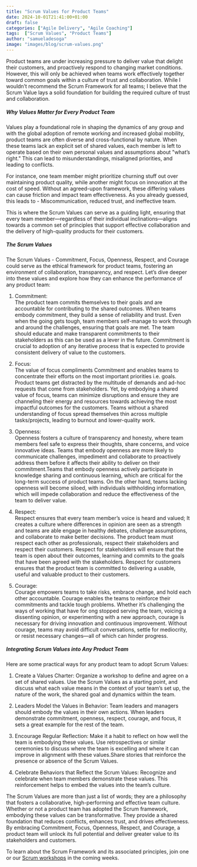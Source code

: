 ```yaml
---
title: "Scrum Values for Product Teams"
date: 2024-10-01T21:41:00+01:00
draft: false
categories: ["Agile Delivery", "Agile Coaching"]
tags:  ["Scrum Values", "Product Teams"]
author: "samueladesoga"
image: "images/blog/scrum-values.png"
---
```


Product teams are under increasing pressure to deliver value that delight their customers, and proactively respond to changing market conditions. However, this will only be achieved when teams work effectively together toward common goals within a culture of trust and collaboration. While I wouldn’t recommend the Scrum Framework for all teams; I believe that the Scrum Value lays a solid foundation for building the required culture of trust and collaboration.

 ##### Why Values Matter for Every Product Team

Values play a foundational role in shaping the dynamics of any group and with the global adoption of remote working and increased global mobility, product teams are often diverse and cross-functional by nature. When these teams lack an explicit set of shared values, each member is left to operate based on their own personal values and assumptions about "what’s right." This can lead to misunderstandings, misaligned priorities, and leading to conflicts.

For instance, one team member might prioritize churning stuff out over maintaining product quality, while another might focus on innovation at the cost of speed. Without an agreed-upon framework, these differing values can cause friction and impact team effectiveness. As you already guessed, this leads to - Miscommunication, reduced trust, and  ineffective team.

This is where the Scrum Values can serve as a guiding light, ensuring that every team member—regardless of their individual inclinations—aligns towards a common set of principles that support effective collaboration and the delivery of high-quality products for their customers.

 ##### The Scrum Values

The Scrum Values - Commitment, Focus, Openness, Respect, and Courage could serve as the ethical framework for product teams, fostering an environment of collaboration, transparency, and respect. Let’s dive deeper into these values and explore how they can enhance the performance of any product team:

1. Commitment:  
 The product team commits themselves to their goals and are accountable for contributing to the shared outcomes. When teams embody commitment, they build a sense of reliability and trust. Even when the going gets tough, team members self-manage to work through and around the challenges, ensuring that goals are met. The team should educate and make transparent commitments to their stakeholders as this can be used as a lever in the future. Commitment is crucial to adoption of  any iterative process that is expected to provide consistent delivery of value to the customers.

2. Focus:  
   The value of focus compliments Commitment and enables teams to concentrate their efforts on the most important priorities i.e. goals. Product teams get distracted by the multitude of demands and ad-hoc requests that come from stakeholders. Yet, by embodying a shared value of focus, teams can minimize disruptions and ensure they are channeling their energy and resources towards achieving the most impactful outcomes for the customers. Teams without a shared understanding of focus spread themselves thin across multiple tasks/projects, leading to burnout and lower-quality work.

3. Openness:  
   Openness fosters a culture of transparency and honesty, where team members feel safe to express their thoughts, share concerns, and voice innovative ideas. Teams that embody openness are more likely to communicate challenges, impediment and collaborate to proactively address them before it affects their ability to deliver on their commitment.Teams that embody openness actively participate in knowledge sharing and continuous learning, which are critical for the long-term success of product teams. On the other hand, teams lacking openness will become siloed, with individuals withholding information, which will impede collaboration and reduce the effectiveness of the team to deliver value.

4. Respect:  
   Respect ensures that every team member’s voice is heard and valued; It creates a culture where differences in opinion are seen as a strength  and teams are  able engage in healthy debates, challenge assumptions, and collaborate to make better decisions. The product team must respect each other as professionals, respect their stakeholders and respect their customers. Respect for stakeholders will ensure that the team is open about their outcomes, learning and commits to the goals that have been agreed with the stakeholders. Respect for customers ensures that the product team is committed to delivering a usable, useful and valuable product to their customers.

5. Courage:  
   Courage empowers teams to take risks, embrace change, and hold each other accountable. Courage enables the teams to reinforce their commitments and tackle tough problems. Whether it’s challenging the ways of working that have for ong stopped serving the team, voicing a dissenting opinion, or experimenting with a new approach, courage is necessary for driving innovation and continuous improvement. Without courage, teams may avoid difficult conversations, settle for mediocrity, or resist necessary changes—all of which can hinder progress.


 ##### Integrating Scrum Values into Any Product Team

Here are some practical ways for any product team to adopt Scrum Values:

1. Create a Values Charter: Organize a workshop to define and agree on a set of shared values. Use the Scrum Values as a starting point, and discuss what each value means in the context of your team’s set up, the nature of the work, the shared goal and dynamics within the team.

2. Leaders Model the Values in Behavior: Team leaders and managers should embody the values in their own actions. When leaders demonstrate commitment, openness, respect, courage, and focus, it sets a great example for the rest of the team.

3. Encourage Regular Reflection: Make it a habit to reflect on how well the team is embodying these values. Use retrospectives or similar ceremonies to discuss where the team is excelling and where it can improve in alignment with these values.Share stories that reinforce the presence or absence of the Scrum Values.

4. Celebrate Behaviors that Reflect the Scrum Values: Recognize and celebrate when team members demonstrate these values. This reinforcement helps to embed the values into the team’s culture.


The Scrum Values are more than just a list of words; they are a philosophy that fosters a collaborative, high-performing and effective team culture. Whether or not a product team has adopted the Scrum framework, embodying these values can be transformative. They provide a shared foundation that reduces conflicts, enhances trust, and drives effectiveness. By embracing Commitment, Focus, Openness, Respect, and Courage, a product team will unlock its full potential and deliver greater value to its stakeholders and customers.

To learn about the Scrum Framework and its associated principles, join one or our [Scrum workshops](https://www.valuehut.co/services/training/professional-scrum-master) in the coming weeks.